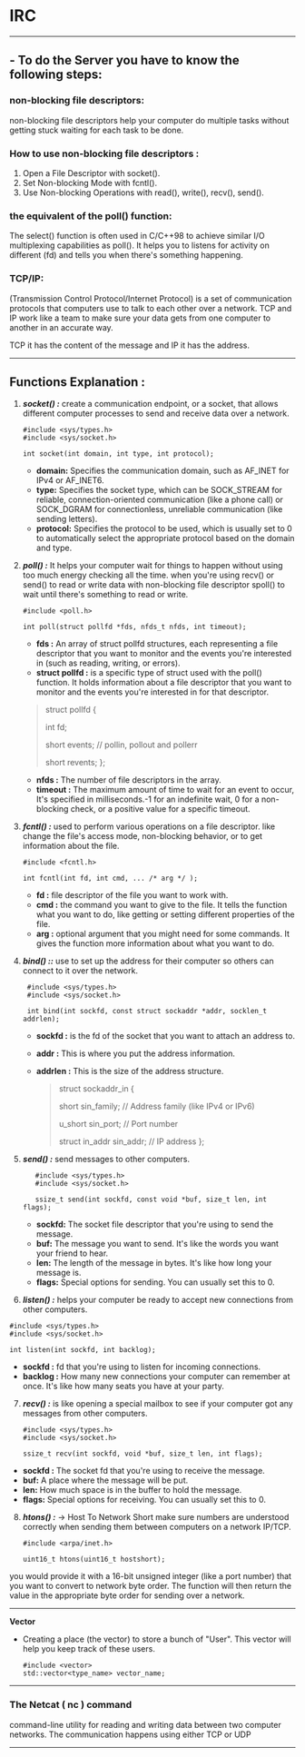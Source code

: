 # IRC
_____________________________________________________________________________________________

## - To do the Server you have to know the following steps:

 ### non-blocking file descriptors:
   non-blocking file descriptors help your computer do multiple tasks without getting stuck waiting for each task to be done.

### How to use non-blocking file descriptors :
1) Open a File Descriptor with socket().
2) Set Non-blocking Mode with fcntl().
3) Use Non-blocking Operations with read(), write(), recv(), send().

### the equivalent of the poll() function:
   The select() function is often used in C/C++98 to achieve similar I/O multiplexing capabilities as poll().
   It helps you to listens for activity on different (fd) and tells you when there's something happening.

### TCP/IP:
   (Transmission Control Protocol/Internet Protocol) is a set of communication protocols that computers use to talk to each other over a network.
   TCP and IP work like a team to make sure your data gets from one computer to another in an accurate way.

   TCP it has the content of the message and IP it has the address.

_____________________________________________________________________________________________
 ## Functions Explanation :
1) ***socket() :*** create a communication endpoint, or a socket, that allows different computer processes to send and receive data over a network.
   
       #include <sys/types.h>
       #include <sys/socket.h>
      
       int socket(int domain, int type, int protocol);
   * **domain:** Specifies the communication domain, such as AF_INET for IPv4 or AF_INET6.
   * **type:** Specifies the socket type, which can be SOCK_STREAM for reliable, connection-oriented communication (like a phone call) or SOCK_DGRAM for connectionless, unreliable              communication (like sending letters).
   * **protocol:** Specifies the protocol to be used, which is usually set to 0 to automatically select the appropriate protocol based on the domain and type.


2) ***poll() :*** It helps your computer wait for things to happen without using too much energy checking all the time.
    when you're using recv() or send() to read or write data with non-blocking file descriptor spoll() to wait until there's something to read or write.

       #include <poll.h>

       int poll(struct pollfd *fds, nfds_t nfds, int timeout);

   * **fds :** An array of struct pollfd structures, each representing a file descriptor that you want to monitor and the events you're interested in (such as reading, writing, or errors).
   * **struct pollfd :** is a specific type of struct used with the poll() function. It holds information about a file descriptor that you want to monitor and the events you're interested in for that descriptor. 
   
    > struct pollfd {
    > 
    > int   fd;
    > 
    > short events; // pollin, pollout and pollerr
    > 
    > short revents;
};
 
   * **nfds :** The number of file descriptors in the array.
   * **timeout :**  The maximum amount of time to wait for an event to occur, It's specified in milliseconds.-1 for an indefinite wait, 0 for a non-blocking check, or a positive value for a specific timeout.
  
3) ***fcntl() :*** used to perform various operations on a file descriptor. like change the file's access mode, non-blocking behavior, or to get information about the file.

       #include <fcntl.h>

       int fcntl(int fd, int cmd, ... /* arg */ );
   * **fd :** file descriptor of the file you want to work with.
   * **cmd :** the command you want to give to the file. It tells the function what you want to do, like getting or setting different properties of the file.
   * **arg :** optional argument that you might need for some commands. It gives the function more information about what you want to do.

 4) ***bind() ::*** use to set up the address for their computer so others can connect to it over the network.
         
         #include <sys/types.h>
         #include <sys/socket.h>
         
         int bind(int sockfd, const struct sockaddr *addr, socklen_t addrlen);

    * **sockfd :** is the fd of the socket that you want to attach an address to.
    * **addr :** This is where you put the address information.
    * **addrlen :** This is the size of the address structure.
      
      > struct sockaddr_in {
      > 
      > short      sin_family; // Address family (like IPv4 or IPv6)
      > 
      > u_short    sin_port;   // Port number
      > 
      > struct in_addr sin_addr; // IP address
};

6) ***send() :*** send messages to other computers.
   
          #include <sys/types.h>
          #include <sys/socket.h>
          
          ssize_t send(int sockfd, const void *buf, size_t len, int flags);
   
    * **sockfd:** The socket file descriptor that you're using to send the message.
    * **buf:** The message you want to send. It's like the words you want your friend to hear.
    * **len:** The length of the message in bytes. It's like how long your message is.
    * **flags:** Special options for sending. You can usually set this to 0.
  
  7) ***listen() :*** helps your computer be ready to accept new connections from other computers.

    #include <sys/types.h>
    #include <sys/socket.h>
     
    int listen(int sockfd, int backlog);
    
   * **sockfd :** fd that you're using to listen for incoming connections.
   * **backlog :** How many new connections your computer can remember at once. It's like how many seats you have at your party.

7) ***recv() :*** is like opening a special mailbox to see if your computer got any messages from other computers.

       #include <sys/types.h>
       #include <sys/socket.h>
       
       ssize_t recv(int sockfd, void *buf, size_t len, int flags);

  * **sockfd :** The socket fd that you're using to receive the message.
  * **buf:** A place where the message will be put.
  * **len:** How much space is in the buffer to hold the message.
  * **flags:** Special options for receiving. You can usually set this to 0.

8) ***htons() :*** -> Host To Network Short
    make sure numbers are understood correctly when sending them between computers on a network IP/TCP.

       #include <arpa/inet.h>

       uint16_t htons(uint16_t hostshort);

you would provide it with a 16-bit unsigned integer (like a port number) that you want to convert to network byte order. The function will then return the value in the appropriate byte order for sending over a network.

______________________________________
**Vector**
 - Creating a place (the vector) to store a bunch of "User". This vector will help you keep track of these users.

       #include <vector>
       std::vector<type_name> vector_name;

______________________________________

### The Netcat ( nc ) command

command-line utility for reading and writing data between two computer networks. The communication happens using either TCP or UDP

______________________________________
